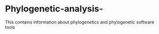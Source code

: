 # Phylogenetic-analysis-

This contains information about phylogenetics and phylogenetic software tools
